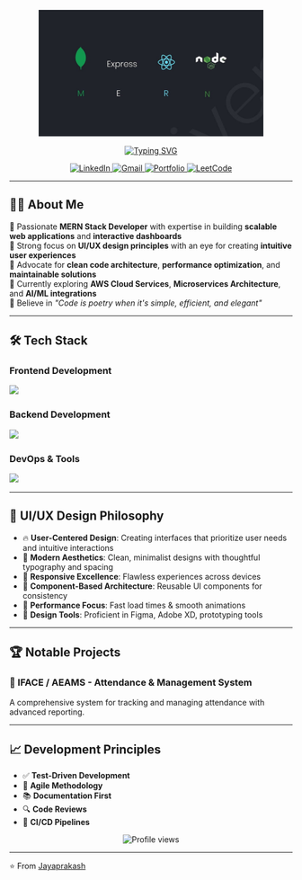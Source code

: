 <!-- Header Banner -->
<p align="center">
<img src="./MERN.jpg" alt="Jayaprakash | Full Stack MERN Developer" width="400px" />
</p>

<!-- Typing SVG -->
<p align="center">
  <a href="https://github.com/jayaprakash-sv">
    <img src="https://readme-typing-svg.herokuapp.com?font=Fira+Code&weight=600&size=24&pause=1000&color=00D4FF&center=true&vCenter=true&width=600&lines=Full+Stack+MERN+Developer;React+Specialist+%7C+UI%2FUX+Enthusiast;Clean+Code+Advocate+%7C+Problem+Solver;Open+To+Collaborate+%26+Learn" alt="Typing SVG" />
  </a>
</p>

<!-- Social Links -->
<p align="center">
  <a href="https://linkedin.com/in/jayaprakash-sv" target="_blank">
    <img src="https://img.shields.io/badge/LinkedIn-0A66C2?style=for-the-badge&logo=linkedin&logoColor=white" alt="LinkedIn"/>
  </a>
  <a href="mailto:jayaprakash.sv.dev@gmail.com">
    <img src="https://img.shields.io/badge/Gmail-EA4335?style=for-the-badge&logo=gmail&logoColor=white" alt="Gmail"/>
  </a>
  <a href="https://jayaprakash-sv.vercel.app" target="_blank">
    <img src="https://img.shields.io/badge/Portfolio-000000?style=for-the-badge&logo=vercel&logoColor=white" alt="Portfolio"/>
  </a>
  <a href="https://leetcode.com/jayaprakash_sv/" target="_blank">
    <img src="https://img.shields.io/badge/LeetCode-FFA116?style=for-the-badge&logo=leetcode&logoColor=black" alt="LeetCode"/>
  </a>
</p>

---

## 👨‍💻 About Me  

🔹 Passionate **MERN Stack Developer** with expertise in building **scalable web applications** and **interactive dashboards**  
🔹 Strong focus on **UI/UX design principles** with an eye for creating **intuitive user experiences**  
🔹 Advocate for **clean code architecture**, **performance optimization**, and **maintainable solutions**  
🔹 Currently exploring **AWS Cloud Services**, **Microservices Architecture**, and **AI/ML integrations**  
🔹 Believe in *"Code is poetry when it's simple, efficient, and elegant"*  

---

## 🛠️ Tech Stack  

### Frontend Development
<p>
  <img src="https://skillicons.dev/icons?i=react,redux,nextjs,typescript,javascript,tailwind,materialui,styledcomponents,html,css,sass" />
</p>

### Backend Development
<p>
  <img src="https://skillicons.dev/icons?i=nodejs,express,mongodb,postgresql,mysql,graphql,firebase,redis" />
</p>

### DevOps & Tools
<p>
  <img src="https://skillicons.dev/icons?i=git,github,docker,aws,nginx,postman,webpack,vite,figma,vscode,linux" />
</p>

---

## 🎨 UI/UX Design Philosophy  

- 🔥 **User-Centered Design**: Creating interfaces that prioritize user needs and intuitive interactions  
- 🎯 **Modern Aesthetics**: Clean, minimalist designs with thoughtful typography and spacing  
- 📱 **Responsive Excellence**: Flawless experiences across devices  
- 🧩 **Component-Based Architecture**: Reusable UI components for consistency  
- 🚀 **Performance Focus**: Fast load times & smooth animations  
- 🎨 **Design Tools**: Proficient in Figma, Adobe XD, prototyping tools  

---

## 🏆 Notable Projects  

### 🔹 IFACE / AEAMS - Attendance & Management System  
A comprehensive system for tracking and managing attendance with advanced reporting.  

---

## 📈 Development Principles  

- ✅ **Test-Driven Development**  
- 🔄 **Agile Methodology**  
- 📚 **Documentation First**  
- 🔍 **Code Reviews**  
- 🚀 **CI/CD Pipelines**  


<p align="center">
  <img src="https://komarev.com/ghpvc/?username=jayaprakash-sv&label=Profile%20Views&color=00D4FF&style=flat" alt="Profile views"/>
</p>

---
⭐ From [Jayaprakash](https://github.com/jayaprakash-sv)
